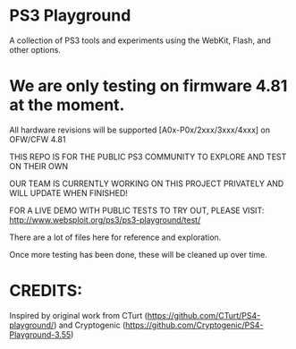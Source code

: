 # PS3 Playground
A collection of PS3 tools and experiments using the WebKit, Flash, and other options.

We are only testing on firmware 4.81 at the moment.
=
All hardware revisions will be supported [A0x-P0x/2xxx/3xxx/4xxx] on OFW/CFW 4.81


THIS REPO IS FOR THE PUBLIC PS3 COMMUNITY TO EXPLORE AND TEST ON THEIR OWN

OUR TEAM IS CURRENTLY WORKING ON THIS PROJECT PRIVATELY AND WILL UPDATE WHEN FINISHED!

FOR A LIVE DEMO WITH PUBLIC TESTS TO TRY OUT, PLEASE VISIT: http://www.websploit.org/ps3/ps3-playground/test/


There are a lot of files here for reference and exploration.

Once more testing has been done, these will be cleaned up over time.



CREDITS:
===
Inspired by original work from CTurt (https://github.com/CTurt/PS4-playground/) and Cryptogenic (https://github.com/Cryptogenic/PS4-Playground-3.55)

